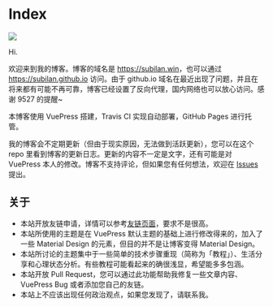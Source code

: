 # Index

![](https://travis-ci.com/Subilan/subilan.github.io.svg?branch=deploy&status=passed)

Hi.

欢迎来到我的博客。博客的域名是 <https://subilan.win>，也可以通过 <https://subilan.github.io> 访问。由于 github.io 域名在最近出现了问题，并且在将来都有可能不再可靠，博客已经设置了反向代理，国内网络也可以放心访问。感谢 9527 的提醒~

本博客使用 VuePress 搭建，Travis CI 实现自动部署，GitHub Pages 进行托管。

我的博客会不定期更新（但由于现实原因，无法做到活跃更新），您可以在这个 repo 里看到博客的更新日志。更新的内容不一定是文字，还有可能是对 VuePress 本人的修改。博客不支持评论，但如果您有任何想法，欢迎在 [Issues](//github.com/Subilan/subilan.github.io/issues) 提出。

## 关于

- 本站开放友链申请，详情可以参考[友链页面](//subilan.win/Friends.html)，要求不是很高。
- 本站所使用的主题是在 VuePress 默认主题的基础上进行修改得来的，加入了一些 Material Design 的元素，但目的并不是让博客变得 Material Design。
- 本站所讨论的主题集中于一些简单的技术步骤重现（简称为「教程」）、生活分享和心理状态分析。有些教程可能看起来的确很浅显，希望能多多包涵。
- 本站开放 Pull Request，您可以通过此功能帮助我修复一些文章内容、VuePress Bug 或者添加您自己的友链。
- 本站上不应该出现任何政治观点，如果您发现了，请联系我。
